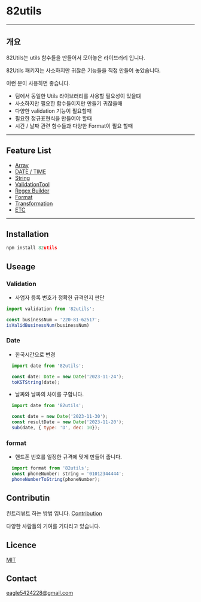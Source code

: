 # 82utils
---

## 개요

82Utils는 utils 함수들을 만들어서 모아놓은 라이브러리 입니다.

82Utils 패키지는 사소하지만 귀찮은 기능들을 직접 만들어 놓았습니다.

이런 분이 사용하면 좋습니다.

- 팀에서 동일한 Utils 라이브러리를 사용할 필요성이 있을떄
- 사소하지만 필요한 함수들이지만 만들기 귀찮을때
- 다양한 validation 기능이 필요할때
- 필요한 정규표현식을 만들어야 할때
- 시간 / 날짜 관련 함수들과 다양한 Format이 필요 할때
---

## Feature List
- [Array](src/array/array.md)
- [DATE / TIME](src/date/dateTime.md)
- [String](src/string//string.md)
- [ValidationTool](src/validation/validation.md)
- [Regex Builder](src/regex/regexBuilder.md)
- [Format](src/format/format.md)
- [Transformation](src/transformation/unitTramsformation.md)
- [ETC](src/etc/etc.md)
---

## Installation
```js
npm install 82utils
```

## Useage

### Validation
- 사업자 등록 번호가 정확한 규격인지 판단 
```js
import validation from '82utils';

const businessNum = '220-81-62517';
isValidBusinessNum(businessNum)
```

### Date
- 한국시간으로 변경
```js
  import date from '82utils';

  const date: Date = new Date('2023-11-24');
  toKSTString(date);
```

- 날짜와 날짜의 차이를 구합니다.
```js
  import date from '82utils';

  const date = new Date('2023-11-30');
  const resultDate = new Date('2023-11-20');
  sub(date, { type: 'D', dec: 10});
```

### format
- 핸드폰 번호를 일정한 규격에 맞게 만들어 줍니다.
```js
  import format from '82utils';
  const phoneNumber: string = '01012344444';
  phoneNumberToString(phoneNumber);
```


## Contributin
컨트리뷰트 하는 방법 입니다. [Contribution](./CONTRIBUTING.md)

다양한 사람들의 기여를 기다리고 있습니다.

## Licence
[MIT](./LICENSE)

## Contact
eagle5424228@gmail.com

